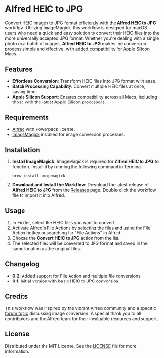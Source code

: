 # Alfred HEIC to JPG

Convert HEIC images to JPG format efficiently with the **Alfred HEIC to JPG** workflow. Utilizing ImageMagick, this workflow is designed for macOS users who need a quick and easy solution to convert their HEIC files into the more universally accepted JPG format. Whether you're dealing with a single photo or a batch of images, **Alfred HEIC to JPG** makes the conversion process simple and effective, with added compatibility for Apple Silicon Macs.

## Features

- **Effortless Conversion**: Transform HEIC files into JPG format with ease.
- **Batch Processing Capability**: Convert multiple HEIC files at once, saving time.
- **Apple Silicon Support**: Ensures compatibility across all Macs, including those with the latest Apple Silicon processors.

## Requirements

- [Alfred](https://www.alfredapp.com/) with Powerpack license.
- [ImageMagick](https://imagemagick.org/) installed for image conversion processes.

## Installation

1. **Install ImageMagick**: ImageMagick is required for **Alfred HEIC to JPG** to function. Install it by running the following command in Terminal:

   ```
   brew install imagemagick
   ```

2. **Download and Install the Workflow**: Download the latest release of **Alfred HEIC to JPG** from the [Releases](https://github.com/yourusername/alfred-heic-to-jpg/releases) page. Double-click the workflow file to import it into Alfred.

## Usage

1. In Finder, select the HEIC files you want to convert.
2. Activate Alfred's File Actions by selecting the files and using the File Action hotkey or searching for "File Actions" in Alfred.
3. Choose the **Convert HEIC to JPG** action from the list.
4. The selected files will be converted to JPG format and saved in the same location as the original files.

## Changelog

- **0.2**: Added support for File Action and multiple file conversions.
- **0.1**: Initial version with basic HEIC to JPG conversion.

## Credits

This workflow was inspired by the vibrant Alfred community and a specific [forum topic](https://www.alfredforum.com/topic/14728-alfred-40-how-to-get-selected-images-in-finder-and-pass-to-shell-script/) discussing image conversion. A special thank you to all contributors and the Alfred team for their invaluable resources and support.

## License

Distributed under the MIT License. See the [LICENSE](LICENSE.md) file for more information.

